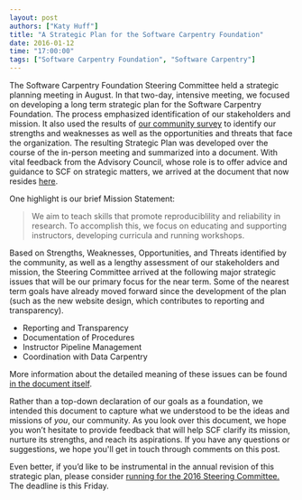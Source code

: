 ```yaml
---
layout: post
authors: ["Katy Huff"]
title: "A Strategic Plan for the Software Carpentry Foundation"
date: 2016-01-12
time: "17:00:00"
tags: ["Software Carpentry Foundation", "Software Carpentry"]
---
```


The Software Carpentry Foundation Steering Committee held a strategic planning
meeting in August. In that two-day, intensive meeting, we focused on developing
a long term strategic plan for the Software Carpentry Foundation.  The process
emphasized identification of our stakeholders and mission. It also used the
results of [our community
survey](http://software-carpentry.org/blog/2015/07/scf-swot-survey.html) to
identify our strengths and weaknesses as well as the opportunities and threats
that face the organization. The resulting Strategic Plan was developed over the
course of the in-person meeting and summarized into a document. With vital
feedback from the Advisory Council, whose role is to offer advice and guidance
to SCF on strategic matters, we arrived at the document that now resides
[here](https://github.com/swcarpentry/board/blob/master/strategy/strategic_plan.md).

One highlight is our brief Mission Statement:

> We aim to teach skills that promote reproduciblility and reliability in
> research. To accomplish this, we focus on educating and supporting instructors,
> developing curricula and running workshops.

Based on Strengths, Weaknesses, Opportunities, and Threats identified by the
community, as well as a lengthy assessment of our stakeholders and mission, the
Steering Committee arrived at the following major strategic issues that will be
our primary focus for the near term.  Some of the nearest term goals have
already moved forward since the development of the plan (such as the new
website design, which contributes to reporting and transparency).

- Reporting and Transparency
- Documentation of Procedures
- Instructor Pipeline Management
- Coordination with Data Carpentry

More information about the detailed meaning of these issues can be found [in
the document
itself](https://github.com/swcarpentry/board/blob/master/strategy/strategic_plan.md).

Rather than a top-down declaration of our goals as a foundation, we intended
this document to capture what we understood to be the ideas and missions of _you_,
our community. As you look over this document, we hope you won’t hesitate to
provide feedback that will help SCF clarify its mission, nurture its strengths,
and reach its aspirations. If you have any questions or suggestions, we hope
you'll get in touch through comments on this post. 

Even better, if you’d like to be instrumental in the annual revision of this
strategic plan, please consider [running for the 2016 Steering
Committee.](http://software-carpentry.org/blog/2015/12/call-for-candidates-elections-2016.html) 
The deadline is this Friday.
